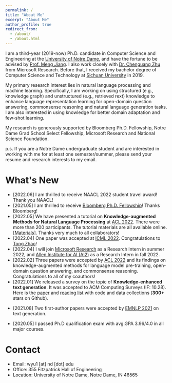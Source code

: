 ```yaml
---
permalink: /
title: "About Me"
excerpt: "About Me"
author_profile: true
redirect_from:
  - /about/
  - /about.html
---
```


I am a third-year (2019-now) Ph.D. candidate in Computer Science and Engineering at the [University of Notre Dame](https://www.nd.edu/), and have the fortune to be advised by [Prof. Meng Jiang](http://www.meng-jiang.com/). I also work closely with [Dr. Chenguang Zhu](https://www.microsoft.com/en-us/research/people/chezhu/) from Microsoft Research. Before that, I received my bachelor degree of Computer Science and Technology at [Sichuan University](http://www.scu.edu.cn/) in 2019.

My primary research interest lies in natural language processing and machine learning. Specifically, I am working on using structured (e.g., knowledge graph) and unstructured (e.g., retrieved rext) knowledge to enhance language representation learning for open-domain question answering, commonsense reasoning and natural language generation tasks. I am also interested in using knowledge for better domain adaptation and few-shot learning. 

My research is generously supported by Bloomberg Ph.D. Fellowship, Notre Dame Grad School Select Fellowship, Microsoft Research and National Science Foundation. 


p.s. If you are a Notre Dame undergraduate student and are interested in working with me for at least one semester/summer, please send your resume and research interests to my email. 


What's New
======

* \[2022.06\] I am thrilled to receive NAACL 2022 student travel award! Thank you NAACL!
* \[2021.05\] I am thrilled to receive [Bloomberg Ph.D. Fellowship](https://www.bloomberg.com/company/values/tech-at-bloomberg/data-science/academic-engagement-programs/data-science-ph-d-fellowship/)! Thanks Bloomberg!
* \[2022.05\] We have presented a tutorial on **Knowledge-augmented Methods for Natural Language Processing** at [ACL 2022](https://www.2022.aclweb.org/). There were more than 200 participants. The tutorial materials are all available online. \[[Materials](https://github.com/zcgzcgzcg1/ACL2022_KnowledgeNLP_Tutorial)\]. Thanks very much to all collaborators!
* \[2022.04\] One paper was accepted at [ICML 2022](https://icml.cc/Conferences/2022/CallForPapers). Congratulations to [Tong Zhao](https://tzhao.io/)! 
* \[2022.04\] I will join [Microsoft Research](https://www.microsoft.com/en-us/research/) as a Research Intern in summer 2022, and [Allen Institute for AI (AI2)](https://allenai.org/) as a Research Intern in fall 2022.
* \[2022.02\] Three papers were accepted by [ACL 2022](https://www.2022.aclweb.org/) and its findings on knowledge-augmented methods for language model pre-training, open-domain question answering, and commonsense reasoning. Congratulations to all of my coauthors!
* \[2022.01\] We released a survey on the topic of **Knowledge-enhanced text generation**. It was accepted to ACM Computing Surveys (IF: 10.28). Here is the [paper](https://arxiv.org/abs/2010.04389) and [reading list](https://github.com/wyu97/KENLG-Reading) with code and data collections (**300+** stars on Github).
<!-- * \[2021.12\] Our tutorial entitled **Knowledge-Augmented Methods for Natural Language Processing** is accepted to [ACL 2022](https://www.2022.aclweb.org/). Tutors include Dr. Chenguang Zhu, Dr. Yichong Xu from Microsoft Research, and Prof. Xiang Ren, Yuchen Lin from USC. See you in Dublin! -->
<!-- * \[2021.11\] We have presented a tutorial on **Knowledge-enriched Natural Language Generation** at [EMNLP 2021](https://2021.emnlp.org/). There were more than 95 online and 25 in-person participants. The tutorial materials are all available online. \[[Abstract](https://aclanthology.org/2021.emnlp-tutorials.3/)\] \[[Video](https://underline.io/events/192/sessions?eventSessionId=7843)\] \[[Website](https://kenlg-tutorial.github.io/)\] \[[Survey](https://arxiv.org/abs/2010.04389)\] \[[GitRepo](https://github.com/wyu97/KENLG-Reading)\]. Thanks very much to my collaborators (Prof. Heng Ji from UIUC, Prof. Zhiting Hu from UCSD, Dr. Nazneen Rajani from Saleforce research)! -->
<!-- * \[2021.10\] Two pre-print papers were on arXiv. (1) Dict-BERT: Enhancing Language Model Pre-training with Dictionary \[[paper](https://arxiv.org/abs/2110.06490)\]; (2) KG-FiD: Infusing Knowledge Graph in Fusion-in-Decoder for Open-Domain Question Answering \[[paper](https://arxiv.org/abs/2110.04330)\]. -->
* \[2021.08\] Two first-author papers were accepted by [EMNLP 2021](https://2021.emnlp.org) on text generation.
<!-- * \[2021.08\] One paper was accepted by [CIKM 2021](https://www.cikm2021.org/) on anomaly detection. -->
<!-- * \[2021.05\] One paper was accepted by [KDD 2021](https://www.kdd.org/kdd2021/) on taxonomy completion. -->
<!-- * via concept generation. Congratulations to [Qingkai](https://qingkaizeng.github.io/)! -->
<!-- * \[2021.03\] One first-author paper was accepted by [NAACL 2021](https://2021.naacl.org/) on question answering with transfer learning. Check our [paper](https://arxiv.org/abs/2010.09780) and [code](https://github.com/wyu97/TransTD) here. -->
<!-- * \[2021.01\] One paper was accepted by [WWW 2021](https://www2021.thewebconf.org/) on few-shot graph learning.  -->
<!-- * Congratulations to [Zhichun](https://scholar.google.com/citations?user=BOFfWR0AAAAJ&hl=en&oi=sra)! -->
<!-- * \[2020.12\] I will join [Microsoft Research](https://www.microsoft.com/en-us/research/) as a Research Intern in summer 2021.  -->
<!-- * \[2020.12\] Our tutorial entitled **Knowledge-enriched natural language generation** is accepted to [EMNLP 2021](https://2021.emnlp.org/). See you in Dominican Republic in November 2021! -->
<!-- * \[2020.09\] Two papers were accepted to [EMNLP 2020](https://2020.emnlp.org/). -->
* \[2020.05\] I passed Ph.D qualification exam with avg.GPA 3.96/4.0 in all major courses.
<!-- * \[2020.04\] One paper was accepted by [ACL 2020](https://acl2020.org/) on question answer retrieval. -->
<!-- * \[December 2019\] One paper was accepted by [RCQA 2020 Workshop](https://rcqa-ws.github.io/) in [AAAI 2020](https://aaai.org/Conferences/AAAI-20/). -->
<!-- * \[January 2019\] One paper was accepted by [WWW 2019](https://www2019.thewebconf.org/). Thanks to all my co-authors. -->
<!-- * Our video ["Where we belong to"](https://www.youtube.com/watch?v=KRKoCkO3LDs) will be taken as the institutional spot for the 2018-2019 academic year for the [University of Notre Dame](https://www.nd.edu/). (Viewed 20,000+ times on Youtube) -->

<!-- 
======
\[[Full List](/publications)\] \[[Google Scholar](https://scholar.google.com/citations?user=fBu11ZoAAAAJ&hl=en&oi=ao)\]

* <img src="../images/new.png" width="25" align=center> A Survey of Knowledge-Enhanced Text Generation <br>
  **<u>W. Yu</u>**, C. Zhu, Z. Li, Z. Hu, Q. Wang, H. Ji, M. Jiang <br>
  arXiv:2010.04389 \[[pdf](https://arxiv.org/abs/2010.04389)\] \[[reading list](https://github.com/wyu97/KENLG-Reading/blob/master/README.md)\]

* Sentence-Permuted Paragraph Generation <br>
  **<u>W. Yu</u>**, C. Zhu, T. Zhao, Z. Guo, M. Jiang <br>
  EMNLP 2021 (long) \[[pdf](/papers/P1_Permgen_2021-1.pdf)\] \[[code](https://github.com/wyu97/permgen)\] -->

<!-- Recent Talks
======
* HIT, Improving language diversity in paragraph generation, Nov. 2021
* Google Research, Knoweldge-enriched natural language generation, Nov. 2021
* EMNLP Tutorial, Knoweldge-enriched natural language generation, Nov. 2021
* Microsoft Research, Improving language model pre-training with dictionary, Sept. 2021
* Notre Dame, Improving language model pre-training with dictionary, Sept. 2021
 -->

Contact
======
* Email: wyu1 \[at\] nd \[dot\] edu
* Office: 355 Fitzpatrick Hall of Engineering
* Location: University of Notre Dame, Notre Dame, IN 46565

